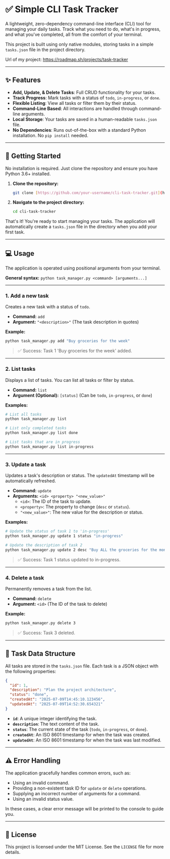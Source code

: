 # ✅ Simple CLI Task Tracker

A lightweight, zero-dependency command-line interface (CLI) tool for managing your daily tasks. Track what you need to do, what's in progress, and what you've completed, all from the comfort of your terminal.

This project is built using only native modules, storing tasks in a simple `tasks.json` file in the project directory.

Url of my project: https://roadmap.sh/projects/task-tracker


***

## ✨ Features

-   **Add, Update, & Delete Tasks**: Full CRUD functionality for your tasks.
-   **Track Progress**: Mark tasks with a status of `todo`, `in-progress`, or `done`.
-   **Flexible Listing**: View all tasks or filter them by their status.
-   **Command-Line Based**: All interactions are handled through command-line arguments.
-   **Local Storage**: Your tasks are saved in a human-readable `tasks.json` file.
-   **No Dependencies**: Runs out-of-the-box with a standard Python installation. No `pip install` needed.

***

## 🚀 Getting Started

No installation is required. Just clone the repository and ensure you have Python 3.6+ installed.

1.  **Clone the repository:**
    ```bash
    git clone [https://github.com/your-username/cli-task-tracker.git](https://github.com/your-username/cli-task-tracker.git)
    ```

2.  **Navigate to the project directory:**
    ```bash
    cd cli-task-tracker
    ```

That's it! You're ready to start managing your tasks. The application will automatically create a `tasks.json` file in the directory when you add your first task.

***

## 💻 Usage

The application is operated using positional arguments from your terminal.

**General syntax:** `python task_manager.py <command> [arguments...]`

---

### **1. Add a new task**

Creates a new task with a status of `todo`.

-   **Command:** `add`
-   **Argument:** `"<description>"` (The task description in quotes)

**Example:**
```bash
python task_manager.py add "Buy groceries for the week"
```
> ✅ Success: Task 1 'Buy groceries for the week' added.

---

### **2. List tasks**

Displays a list of tasks. You can list all tasks or filter by status.

-   **Command:** `list`
-   **Argument (Optional):** `[status]` (Can be `todo`, `in-progress`, or `done`)

**Examples:**
```bash
# List all tasks
python task_manager.py list

# List only completed tasks
python task_manager.py list done

# List tasks that are in progress
python task_manager.py list in-progress
```

---

### **3. Update a task**

Updates a task's description or status. The `updatedAt` timestamp will be automatically refreshed.

-   **Command:** `update`
-   **Arguments:** `<id> <property> "<new_value>"`
    -   `<id>`: The ID of the task to update.
    -   `<property>`: The property to change (`desc` or `status`).
    -   `"<new_value>"`: The new value for the description or status.

**Examples:**
```bash
# Update the status of task 1 to 'in-progress'
python task_manager.py update 1 status "in-progress"

# Update the description of task 2
python task_manager.py update 2 desc "Buy ALL the groceries for the month"
```
> ✅ Success: Task 1 status updated to in-progress.

---

### **4. Delete a task**

Permanently removes a task from the list.

-   **Command:** `delete`
-   **Argument:** `<id>` (The ID of the task to delete)

**Example:**
```bash
python task_manager.py delete 3
```
> ✅ Success: Task 3 deleted.

***

## 📂 Task Data Structure

All tasks are stored in the `tasks.json` file. Each task is a JSON object with the following properties:

```json
{
  "id": 1,
  "description": "Plan the project architecture",
  "status": "done",
  "createdAt": "2025-07-09T14:45:10.123456",
  "updatedAt": "2025-07-09T14:52:30.654321"
}
```

-   **`id`**: A unique integer identifying the task.
-   **`description`**: The text content of the task.
-   **`status`**: The current state of the task (`todo`, `in-progress`, or `done`).
-   **`createdAt`**: An ISO 8601 timestamp for when the task was created.
-   **`updatedAt`**: An ISO 8601 timestamp for when the task was last modified.

***

## ⚠️ Error Handling

The application gracefully handles common errors, such as:
-   Using an invalid command.
-   Providing a non-existent task ID for `update` or `delete` operations.
-   Supplying an incorrect number of arguments for a command.
-   Using an invalid status value.

In these cases, a clear error message will be printed to the console to guide you.

***

## 📄 License

This project is licensed under the MIT License. See the `LICENSE` file for more details.
